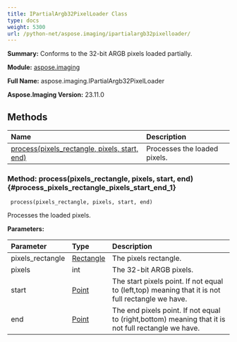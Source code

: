 ```yaml
---
title: IPartialArgb32PixelLoader Class
type: docs
weight: 5300
url: /python-net/aspose.imaging/ipartialargb32pixelloader/
---
```


**Summary:** Conforms to the 32-bit ARGB pixels loaded partially.

**Module:** [aspose.imaging](/imaging/python-net/aspose.imaging/)

**Full Name:** aspose.imaging.IPartialArgb32PixelLoader

**Aspose.Imaging Version:** 23.11.0

## **Methods**
| **Name** | **Description** |
| :- | :- |
| [process(pixels_rectangle, pixels, start, end)](#process_pixels_rectangle_pixels_start_end_1) | Processes the loaded pixels. |


### Method: process(pixels_rectangle, pixels, start, end) {#process_pixels_rectangle_pixels_start_end_1}


```
 process(pixels_rectangle, pixels, start, end) 
```

Processes the loaded pixels.

**Parameters:**

| Parameter | Type | Description |
| :- | :- | :- |
| pixels_rectangle | [Rectangle](/imaging/python-net/aspose.imaging/rectangle) | The pixels rectangle. |
| pixels | int | The 32-bit ARGB pixels. |
| start | [Point](/imaging/python-net/aspose.imaging/point) | The start pixels point. If not equal to (left,top) meaning that it is not full rectangle we have. |
| end | [Point](/imaging/python-net/aspose.imaging/point) | The end pixels point. If not equal to (right,bottom) meaning that it is not full rectangle we have. |

